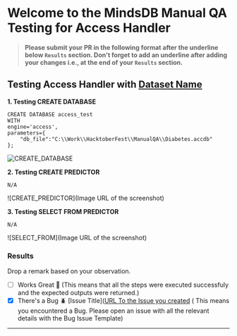 # Welcome to the MindsDB Manual QA Testing for Access Handler

> **Please submit your PR in the following format after the underline below `Results` section. Don't forget to add an underline after adding your changes i.e., at the end of your `Results` section.**

## Testing Access Handler with [Dataset Name](https://raw.githubusercontent.com/mindsdb/mindsdb-examples/a43f66f0250c460c0c4a0793baa941307b09c9f2/others/diabetes_example/dataset/diabetes-train.csv)

**1. Testing CREATE DATABASE**

``` Tested locally on Windows 10 with both 2013 and 2016 Access Runtimes installed (ran python -m mindsdb --install-handlers access) before running python -m mindsdb
CREATE DATABASE access_test
WITH
engine='access',
parameters={
    "db_file":"C:\\Work\\HacktoberFest\\ManualQA\\Diabetes.accdb"
};
```

![CREATE_DATABASE](https://user-images.githubusercontent.com/241893/199141975-e817adb0-55da-468e-9766-ca15f41aa388.png)

**2. Testing CREATE PREDICTOR**

```
N/A
```

![CREATE_PREDICTOR](Image URL of the screenshot)

**3. Testing SELECT FROM PREDICTOR**

```
N/A
```

![SELECT_FROM](Image URL of the screenshot)

### Results

Drop a remark based on your observation.
- [ ] Works Great 💚 (This means that all the steps were executed successfuly and the expected outputs were returned.)
- [X] There's a Bug 🪲 [Issue Title]([URL To the Issue you created](https://github.com/mindsdb/mindsdb/issues/3947) ( This means you encountered a Bug. Please open an issue with all the relevant details with the Bug Issue Template)

---

